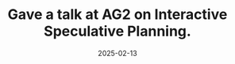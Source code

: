 ---
title: Gave a talk at AG2 on Interactive Speculative Planning.
cms_exclude: true

date: "2025-02-13"

# View.
#   1 = List
#   2 = Compact
#   3 = Card
view: 1

# Optional header image (relative to `static/media/` folder).
header:
  caption: ''
  image: ''
---